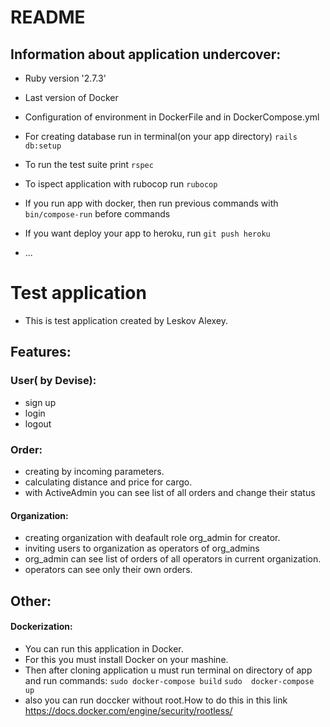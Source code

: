 # README

## Information about application undercover:

* Ruby version '2.7.3'

* Last version of Docker

* Configuration of environment in DockerFile and in DockerCompose.yml

* For creating database run in terminal(on your app directory)
`rails db:setup`

* To run the test suite print `rspec`

* To ispect application with rubocop run `rubocop`

* If you run app with docker, then run previous commands with `bin/compose-run` before commands

* If you want deploy your app to heroku, run `git push heroku`

* ...
# Test application
- This is test application created by Leskov Alexey.

## Features:
### User( by Devise):
  - sign up
  - login
  - logout
### Order:
  - creating by incoming parameters.
  - calculating distance and price for cargo.
  - with ActiveAdmin you can see list of all orders and change their status
 #### Organization:
  - creating organization with deafault role org_admin for creator.
  - inviting users to organization as operators of org_admins
  - org_admin can see list of orders of  all operators in current organization.
  - operators can see only their own orders.
 ## Other:
  #### Dockerization:
   - You can run this application in Docker.
   - For this you must install Docker on your mashine.
   - Then after cloning application u must run terminal on directory of app and run commands:
   `sudo docker-compose build` 
   `sudo  docker-compose up`
   -  also you can run doccker without root.How to do this in this link
    https://docs.docker.com/engine/security/rootless/

